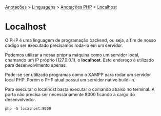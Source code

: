 <link rel="stylesheet" type="text/css" href="../../CSS/dark-theme.css">

[Anotações](../../) > [Linguagens](../Index.md) > [Anotações PHP](./Index.md) > [Localhost](./Localhost.md)

# Localhost

O PHP é uma linguagem de programação backend, ou seja, a fim de nosso código ser executado precisamos roda-lo em um servidor. 

Podemos utilizar a nossa própria máquina como um servidor local, chamando um IP próprio (127.0.0.1), o **localhost**. Este endereço é utilizado para desenvolvimento apenas.

Pode-se ser utilizado programas como o XAMPP para rodar um servidor local PHP. Porém o PHP atual possui um servidor nativo build-in.

Para executar o localhost basta executar o comando abaixo no terminal. A porta não precisa ser necessáriamente 8000 ficando a cargo do desenvolvedor.

```shell
php -S localhost:8000
```